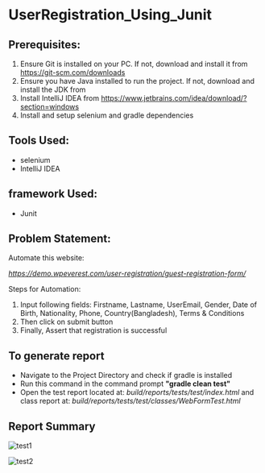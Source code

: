# UserRegistration_Using_Junit

## Prerequisites:
1. Ensure Git is installed on your PC. If not, download and install it from https://git-scm.com/downloads
2. Ensure you have Java installed to run the project. If not, download and install the JDK from
3. Install IntelliJ IDEA from https://www.jetbrains.com/idea/download/?section=windows
4. Install and setup selenium and gradle dependencies 

## Tools Used:
* selenium
*  IntelliJ IDEA

## framework Used:
* Junit


## Problem Statement:


Automate this website:

_https://demo.wpeverest.com/user-registration/guest-registration-form/_

Steps for Automation:

1. Input following fields: Firstname, Lastname, UserEmail, Gender, Date of Birth, Nationality, Phone, Country(Bangladesh), Terms & Conditions
2. Then click on submit button
3. Finally, Assert that registration is successful

## To generate report

* Navigate to the Project Directory and check if gradle is installed
* Run this command in the command prompt **"gradle clean test"**
* Open the test report located at: _build/reports/tests/test/index.html_ and class report at: _build/reports/tests/test/classes/WebFormTest.html_

## Report Summary
![test1](https://github.com/user-attachments/assets/8e441117-bfd3-41f6-bc47-9624b6dbaa91)

![test2](https://github.com/user-attachments/assets/cd13fe92-3783-4f08-bcc5-5ab4b1203745)





